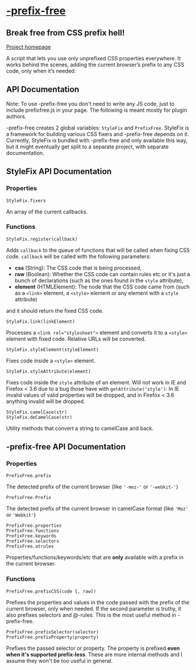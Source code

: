 # [-prefix-**free**](https://leaverou.github.com/prefixfree/)
## Break free from CSS prefix hell!

[Project homepage](https://leaverou.github.com/prefixfree/)

A script that lets you use only unprefixed CSS properties everywhere. 
It works behind the scenes, adding the current browser’s prefix to any CSS code, only when it’s needed.

## API Documentation
Note: To use -prefix-free you don't need to write any JS code, just to include prefixfree.js in your page. The following is meant mostly for plugin authors.

-prefix-free creates 2 global variables: `StyleFix` and `PrefixFree`. StyleFix is a framework for building various CSS fixers and -prefix-free depends on it. Currently, StyleFix is bundled with -prefix-free and only available this way, but it might eventually get split to a separate project, with separate documentation.

## StyleFix API Documentation

### Properties
	StyleFix.fixers
An array of the current callbacks.

### Functions
	StyleFix.register(callback)
Adds `callback` to the queue of functions that will be called when fixing CSS code. `callback` will be called with the following parameters:

* **css** (String): The CSS code that is being processed,
* **raw** (Boolean): Whether the CSS code can contain rules etc or it's just a bunch of declarations (such as the ones found in the `style` attribute),
* **element** (HTMLElement): The node that the CSS code came from (such as a `<link>` element, a `<style>` element or any element with a `style` attribute)

and it should return the fixed CSS code.

	StyleFix.link(linkElement)

Processes a `<link rel="stylesheet">` element and converts it to a `<style>` element with fixed code. Relative URLs will be converted.

	StyleFix.styleElement(styleElement)
	
Fixes code inside a `<style>` element.

	StyleFix.styleAttribute(element)
	
Fixes code inside the `style` attribute of an element. Will not work in IE and Firefox &lt; 3.6 due to a bug those have with `getAttribute('style')`: In IE invalid values of valid properties will be dropped, and in Firefox &lt; 3.6 anything invalid will be dropped.

	StyleFix.camelCase(str)
	StyleFix.deCamelCase(str)
Utility methods that convert a string to camelCase and back.

## -prefix-free API Documentation

### Properties
	PrefixFree.prefix
The detected prefix of the current browser (like `'-moz-'` or `'-webkit-'`)

	PrefixFree.Prefix
The detected prefix of the current browser in camelCase format (like `'Moz'` or `'Webkit'`)

	PrefixFree.properties
	PrefixFree.functions
	PrefixFree.keywords
	PrefixFree.selectors
	PrefixFree.atrules
Properties/functions/keywords/etc that are **only** available with a prefix in the current browser.

### Functions
	PrefixFree.prefixCSS(code [, raw])
Prefixes the properties and values in the code passed with the prefix of the current browser, only when needed. If the second parameter is truthy, it also prefixes selectors and @-rules. This is the most useful method in -prefix-free.

	PrefixFree.prefixSelector(selector)
	PrefixFree.prefixProperty(property)
Prefixes the passed selector or property. The property is prefixed **even when it's supported prefix-less**. These are more internal methods and I assume they won't be too useful in general.
